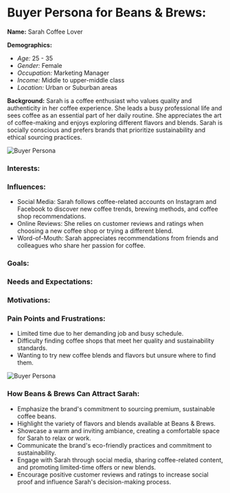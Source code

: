 # Buyer Persona for Beans & Brews:

**Name:** Sarah Coffee Lover

**Demographics:**
- *Age:* 25 - 35
- *Gender:* Female
- *Occupation:* Marketing Manager
- *Income:* Middle to upper-middle class
- *Location:* Urban or Suburban areas

**Background:**
Sarah is a coffee enthusiast who values quality and authenticity in her coffee experience. She leads a busy professional life and sees coffee as an essential part of her daily routine. She appreciates the art of coffee-making and enjoys exploring different flavors and blends. Sarah is socially conscious and prefers brands that prioritize sustainability and ethical sourcing practices.

![Buyer Persona](../docs/images/UserPersona.jpg)

### Interests: 

### Influences:
- Social Media: Sarah follows coffee-related accounts on Instagram and Facebook to discover new coffee trends, brewing methods, and coffee shop recommendations.
- Online Reviews: She relies on customer reviews and ratings when choosing a new coffee shop or trying a different blend.
- Word-of-Mouth: Sarah appreciates recommendations from friends and colleagues who share her passion for coffee.

### Goals:

### Needs and Expectations: 

### Motivations:


### Pain Points and Frustrations:
- Limited time due to her demanding job and busy schedule.
- Difficulty finding coffee shops that meet her quality and sustainability standards.
- Wanting to try new coffee blends and flavors but unsure where to find them.


![Buyer Persona](../docs/images/UserPersona-2.jpg)

### How Beans & Brews Can Attract Sarah:

- Emphasize the brand's commitment to sourcing premium, sustainable coffee beans.
- Highlight the variety of flavors and blends available at Beans & Brews.
- Showcase a warm and inviting ambiance, creating a comfortable space for Sarah to relax or work.
- Communicate the brand's eco-friendly practices and commitment to sustainability.
- Engage with Sarah through social media, sharing coffee-related content, and promoting limited-time offers or new blends.
- Encourage positive customer reviews and ratings to increase social proof and influence Sarah's decision-making process.